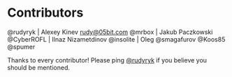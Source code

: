 # Contributors

@rudyryk | Alexey Kinev <rudy@05bit.com>
@mrbox | Jakub Paczkowski
@CyberROFL | Ilnaz Nizametdinov
@insolite | Oleg
@smagafurov
@Koos85
@spumer

Thanks to every contributor! Please ping [@rudyryk](https://github.com/rudyryk) if you believe you should be mentioned.
